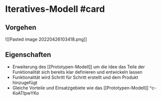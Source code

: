 # Iteratives-Modell #card
## Vorgehen
![[Pasted image 20220426103418.png]]
## Eigenschaften
- Erweiterung des [[Prototypen-Modell]] um die Idee das Teile der Funktionalität sich bereits klar definieren und entwickeln lassen
- Funktionalität wird Schritt für Schritt erstellt und dem Produkt hinzugefügt
- Gleiche Vorteile und Einsatzgebiete wie das [[Prototypen-Modell]]
^c-KoATIpwYKo

